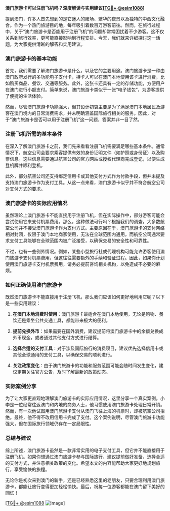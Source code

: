 **澳门旅游卡可以注册飞机吗？深度解读与实用建议[[TG💪+ @esim1088](https://t.me/s/esim1088)]**

提到澳门，许多人首先想到的是它迷人的赌场、繁华的夜景以及独特的中西文化融合。作为一个热门旅游目的地，每年吸引着数百万游客前往。然而，在旅行过程中，关于“澳门旅游卡是否能用于注册飞机”的问题却常常困扰着不少游客。这不仅关系到旅行效率，更可能直接影响到行程安排。今天，我们就来详细探讨这一话题，为大家提供清晰的解答和实用建议。

### 澳门旅游卡的基本功能

首先，我们需要了解澳门旅游卡是什么，以及它的主要用途。澳门旅游卡是一种由澳门政府发行的多功能电子支付卡，持卡人可以在澳门本地使用该卡进行消费，比如购买商品、餐饮、交通等服务。此外，这张卡还具有一定的存储功能，方便用户在澳门进行小额支付。简单来说，澳门旅游卡类似于一张“电子钱包”，为游客提供了便捷的生活体验。

然而，尽管澳门旅游卡功能强大，但其设计初衷主要是为了满足澳门本地居民及游客在澳门境内的日常消费需求，并未明确涵盖国际旅行相关的服务。因此，对于“澳门旅游卡是否可以用于注册飞机”这一问题，答案并非一目了然。

### 注册飞机所需的基本条件

在深入了解澳门旅游卡之前，我们先来看看注册飞机需要满足哪些基本条件。通常情况下，航空公司会要求乘客提供有效的身份证明文件（如护照或身份证）以及购票信息。这些信息需要通过航空公司的官方网站或授权代理商完成登记，以便生成登机牌并顺利登机。

此外，部分航空公司还支持绑定信用卡或其他支付方式作为付款手段，但并未提及支持澳门旅游卡作为支付工具。从这一点来看，澳门旅游卡似乎并不符合航空公司对支付方式的要求。

### 澳门旅游卡的实际应用情况

虽然理论上澳门旅游卡不能直接用于注册飞机，但在实际操作中，部分游客可能会尝试使用它来支付机票费用。那么，这种做法可行吗？根据我们的调查，大多数航空公司并不接受澳门旅游卡作为支付方式。主要原因在于，澳门旅游卡的支付网络相对封闭，仅限于澳门本地商家使用，无法在全球范围内通用。而航空公司通常要求支付工具能够在全球范围内被广泛接受，以确保交易的安全性和可靠性。

不过，也有一些例外情况。例如，某些小型旅行社或代理机构可能允许游客使用澳门旅游卡支付机票费用，但这往往需要额外的手续和验证过程。因此，如果你计划使用澳门旅游卡支付机票费用，请务必提前咨询相关机构，以免造成不必要的麻烦。

### 如何正确使用澳门旅游卡

既然澳门旅游卡不能直接用于注册飞机，那么我们应该如何更好地利用它呢？以下是一些实用建议：

1. **在澳门本地消费时使用**：澳门旅游卡最适合在澳门本地使用，无论是购物、餐饮还是乘坐公共交通工具，都能带来极大的便利。
   
2. **提前兑换外币**：如果需要在国外消费，建议提前将澳门旅游卡中的余额兑换成外币现金，或者通过其他支付方式进行结算。

3. **选择合适的支付工具**：对于涉及国际旅行的消费项目，建议优先选择信用卡或其他全球通用的支付工具，以确保交易的顺利进行。

4. **关注政策变化**：由于澳门旅游卡的功能和服务范围可能会随时间发生变化，建议定期关注官方公告，及时了解最新的政策动态。

### 实际案例分享

为了让大家更直观地理解澳门旅游卡的实际应用情况，这里分享一个真实案例。小李是一位经常往返澳门和内地的商务人士，他习惯使用澳门旅游卡处理日常开销。然而，有一次他试图用澳门旅游卡支付从澳门飞往上海的机票时，却被航空公司拒绝。最终，他不得不改用信用卡完成了支付。这个案例说明，尽管澳门旅游卡功能强大，但在国际旅行领域仍存在一定局限性。

### 总结与建议

综上所述，澳门旅游卡虽然是一款非常实用的电子支付工具，但它并不能直接用于注册飞机。如果你想通过澳门旅游卡参与国际旅行，建议提前做好准备，选择合适的支付方式，并注意相关政策的变化。希望本文的内容能帮助大家更好地规划旅行，享受愉快的旅程。

无论你是初次来到澳门的新手，还是已经熟悉这里的老朋友，只要合理利用澳门旅游卡，都能让旅行变得更加轻松愉快。最后，祝每一位游客都能在澳门留下美好的回忆！

[[TG💪+ @esim1088](https://t.me/s/esim1088) ![Image](https://i.postimg.cc/4NQfJmqS/Snipaste-2025-05-13-00-14-12.png)]